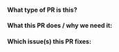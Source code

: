 #### What type of PR is this?

#### What this PR does / why we need it:

#### Which issue(s) this PR fixes: